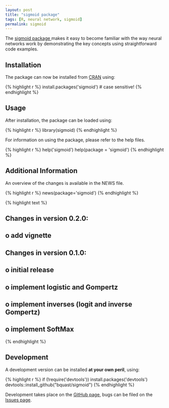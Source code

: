 ```yaml
---
layout: post
title: "sigmoid package"
tags: [R, neural network, sigmoid]
permalink: sigmoid
---
```


The [sigmoid package ](http://cran.r-project.org/package=sigmoid) makes it easy to become familiar with the way neural networks work by demonstrating the key concepts using straightforward code examples.

Installation
--------------
The package can now be installed from [CRAN](http://cran.r-project.org/) using:


{% highlight r %}
install.packages('sigmoid') # case sensitive!
{% endhighlight %}

Usage
---------
After installation, the package can be loaded using:


{% highlight r %}
library(sigmoid)
{% endhighlight %}

For information on using the package, please refer to the help files.


{% highlight r %}
help('sigmoid')
help(package = 'sigmoid')
{% endhighlight %}

Additional Information
-----------------------
An overview of the changes is available in the NEWS file.


{% highlight r %}
news(package='sigmoid')
{% endhighlight %}



{% highlight text %}
## Changes in version 0.2.0:
## 
##     o   add vignette
## 
## Changes in version 0.1.0:
## 
##     o   initial release
## 
##     o   implement logistic and Gompertz
## 
##     o   implement inverses (logit and inverse Gompertz)
## 
##     o   implement SoftMax
{% endhighlight %}


Development
-------------
A development version can be installed **at your own peril**, using:


{% highlight r %}
if (!require('devtools')) install.packages('devtools')
devtools::install_github("bquast/sigmoid")
{% endhighlight %}

Development takes place on the [GitHub page](https://github.com/bquast/sigmoid),
bugs can be filed on the [Issues page](https://github.com/bquast/sigmoid/issues).
